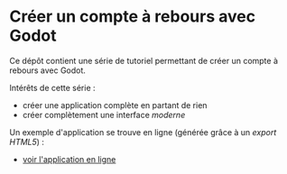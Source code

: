 # Créer un compte à rebours avec Godot

Ce dépôt contient une série de tutoriel permettant de créer un compte à rebours avec Godot.

Intérêts de cette série :

- créer une application complète en partant de rien
- créer complètement une interface *moderne*

Un exemple d'application se trouve en ligne (générée grâce à un *export HTML5*) :

- [voir l'application en ligne](https://padilla-nsi.github.io/extra/godot/timer/source/exports/html/)